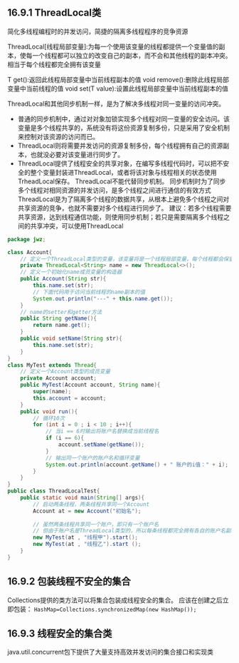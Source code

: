 ## 16.9.1 ThreadLocal类
简化多线程编程时的并发访问，简捷的隔离多线程程序的竞争资源

ThreadLocal[线程局部变量]:为每一个使用该变量的线程都提供一个变量值的副本，使每一个线程都可以独立的改变自己的副本，而不会和其他线程的副本冲突。相当于每个线程都完全拥有该变量

T get():返回此线程局部变量中当前线程副本的值
void remove():删除此线程局部变量中当前线程的值
void set(T value):设置此线程局部变量中当前线程副本的值

ThreadLocal和其他同步机制一样，是为了解决多线程对同一变量的访问冲突。
- 普通的同步机制中，通过对对象加锁实现多个线程对同一变量的安全访问。该变量是多个线程共享的，系统没有将这份资源复制多份，只是采用了安全机制来控制对该资源的访问而已。
- ThreadLocal则将需要并发访问的资源复制多份，每个线程拥有自己的资源副本，也就没必要对该变量进行同步了。
- ThreadLocal提供了线程安全的共享对象，在编写多线程代码时，可以把不安全的整个变量封装进ThreadLocal，或者将该对象与线程相关的状态使用TrheadLocal保存。
ThreadLocal不能代替同步机制。
同步机制时为了同步多个线程对相同资源的并发访问，是多个线程之间进行通信的有效方式
ThreadLocal是为了隔离多个线程的数据共享，从根本上避免多个线程之间对共享资源的竞争，也就不需要对多个线程进行同步了。
建议：若多个线程需要共享资源，达到线程通信功能，则使用同步机制；若只是需要隔离多个线程之间的共享冲突，可以使用ThreadLocal

```java
package jwz;

class Account{
	// 定义一个ThreadLocal类型的变量，该变量将是一个线程局部变量，每个线程都会保留该变量的一个副本 
	private ThreadLocal<String> name = new ThreadLocal<>();
	// 定义一个初始化name成员变量的构造器
	public Account(String str){
		this.name.set(str);
		// 下面代码用于访问当前线程的name副本的值
		System.out.println("---" + this.name.get());
	}
	// name的setter和getter方法
	public String getName(){
		return name.get();
	}
	public void setName(String str){
		this.name.set(str);
	}
}
class MyTest extends Thread{
	// 定义一个Account类型的成员变量
	private Account account;
	public MyTest(Account account, String name){
		super(name);
		this.account = account;
	}
	public void run(){
		// 循环10次
		for (int i = 0 ; i < 10 ; i++){
			// 当i == 6时输出将账户名替换成当前线程名
			if (i == 6){
				account.setName(getName());
			}
			// 输出同一个账户的账户名和循环变量
			System.out.println(account.getName() + " 账户的i值：" + i);
		}
	}
}
public class ThreadLocalTest{
	public static void main(String[] args){
		// 启动两条线程，两条线程共享同一个Account
		Account at = new Account("初始名");
		
		// 虽然两条线程共享同一个账户，即只有一个账户名
		// 但由于账户名是ThreadLocal类型的，所以每条线程都完全拥有各自的账户名副本，所以从i == 6之后，将看到两条线程访问同一个账户时看到不同的账户名。
		new MyTest(at , "线程甲").start();
		new MyTest(at , "线程乙").start ();
	}
}
```

## 16.9.2 包装线程不安全的集合
Collections提供的类方法可以将集合包装成线程安全的集合。
应该在创建之后立即包装：
`HashMap=Collections.synchronizedMap(new HashMap());`

## 16.9.3 线程安全的集合类
java.util.concurrent包下提供了大量支持高效并发访问的集合接口和实现类